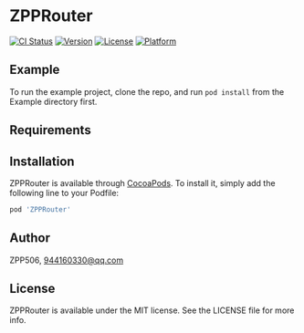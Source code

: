 # ZPPRouter

[![CI Status](https://img.shields.io/travis/ZPP506/ZPPRouter.svg?style=flat)](https://travis-ci.org/ZPP506/ZPPRouter)
[![Version](https://img.shields.io/cocoapods/v/ZPPRouter.svg?style=flat)](https://cocoapods.org/pods/ZPPRouter)
[![License](https://img.shields.io/cocoapods/l/ZPPRouter.svg?style=flat)](https://cocoapods.org/pods/ZPPRouter)
[![Platform](https://img.shields.io/cocoapods/p/ZPPRouter.svg?style=flat)](https://cocoapods.org/pods/ZPPRouter)

## Example

To run the example project, clone the repo, and run `pod install` from the Example directory first.

## Requirements

## Installation

ZPPRouter is available through [CocoaPods](https://cocoapods.org). To install
it, simply add the following line to your Podfile:

```ruby
pod 'ZPPRouter'
```

## Author

ZPP506, 944160330@qq.com

## License

ZPPRouter is available under the MIT license. See the LICENSE file for more info.
